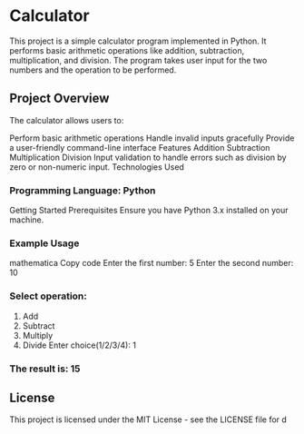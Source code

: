 # Calculator
This project is a simple calculator program implemented in Python. It performs basic arithmetic operations like addition, subtraction, multiplication, and division. The program takes user input for the two numbers and the operation to be performed.

## Project Overview
The calculator allows users to:

Perform basic arithmetic operations
Handle invalid inputs gracefully
Provide a user-friendly command-line interface
Features
Addition
Subtraction
Multiplication
Division
Input validation to handle errors such as division by zero or non-numeric input.
Technologies Used
### Programming Language: Python
Getting Started
Prerequisites
Ensure you have Python 3.x installed on your machine.

### Example Usage
mathematica
Copy code
Enter the first number: 5
Enter the second number: 10
### Select operation: 
1. Add
2. Subtract
3. Multiply
4. Divide
Enter choice(1/2/3/4): 1

### The result is: 15

## License
This project is licensed under the MIT License - see the LICENSE file for d

